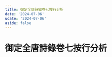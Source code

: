 ```yaml
---
title: 御定全唐詩錄卷七按行分析
date: '2024-07-06'
udate: '2024-07-06'
aside: false
---
```

# 御定全唐詩錄卷七按行分析

<LinePage :list="lines" :chapternum="7" />

<script setup>
const chapter = '卷七';
import lines from '/data/qtsl/卷七/lines.json'
</script>
